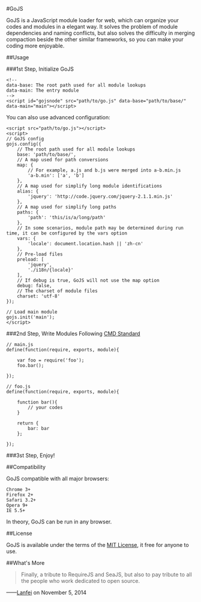 #GoJS

GoJS is a JavaScript module loader for web, which can organize your codes and modules in a elegant way. It solves the problem of module dependencies and naming conflicts, but also solves the difficulty in merging compaction beside the other similar frameworks, so you can make your coding more enjoyable.

##Usage

###1st Step, Initialize GoJS

```
<!--
data-base: The root path used for all module lookups
data-main: The entry module
-->
<script id="gojsnode" src="path/to/go.js" data-base="path/to/base/" data-main="main"></script>
```

You can also use advanced configuration:

```
<script src="path/to/go.js"></script>
<script>
// GoJS config
gojs.config({
	// The root path used for all module lookups
	base: 'path/to/base/',
	// A map used for path conversions
	map: {
		// For example, a.js and b.js were merged into a-b.min.js
		'a-b.min': ['a', 'b']
	},
	// A map used for simplify long module identifications
	alias: {
		'jquery': 'http://code.jquery.com/jquery-2.1.1.min.js'
	},
	// A map used for simplify long paths
	paths: {
		'path': 'this/is/a/long/path'
	},
	// In some scenarios, module path may be determined during run time, it can be configured by the vars option
	vars: {
		'locale': document.location.hash || 'zh-cn'
	},
	// Pre-load files
	preload: [
		'jquery',
		'./i18n/{locale}'
	],
	// If debug is true, GoJS will not use the map option
	debug: false,
	// The charset of module files
	charset: 'utf-8'
});

// Load main module
gojs.init('main');
</script>
```

###2nd Step, Write Modules Following [CMD Standard](https://github.com/cmdjs/specification/blob/master/draft/module.md)

```
// main.js
define(function(require, exports, module){

	var foo = require('foo');
	foo.bar();

});

// foo.js
define(function(require, exports, module){
	
	function bar(){
		// your codes
	}

	return {
		bar: bar
	};

});
```

###3st Step, Enjoy!

##Compatibility

GoJS compatible with all major browsers:

```
Chrome 3+
Firefox 2+
Safari 3.2+
Opera 9+
IE 5.5+
```

In theory, GoJS can be run in any browser.

##License

GoJS is available under the terms of the [MIT License](https://github.com/Lanfei/GoJS/blob/master/LICENSE), it free for anyone to use.

##What's More

>Finally, a tribute to RequireJS and SeaJS, but also to pay tribute to all the people who work dedicated to open source.

——[Lanfei](http://www.clanfei.com/) on November 5, 2014
